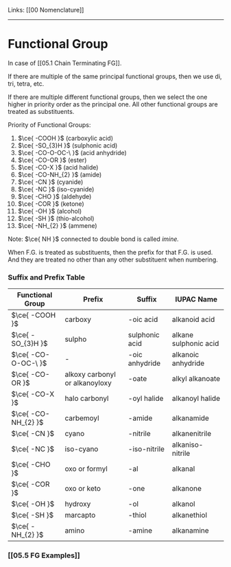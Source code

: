 Links: [[00 Nomenclature]]
___
# Functional Group

In case of  [[05.1 Chain Terminating FG]].

If there are multiple of the same principal functional groups, then we use di, tri, tetra, etc.

If there are multiple different functional groups, then we select the one higher in priority order as the principal one. All other functional groups are treated as substituents. 

Priority of Functional Groups:
1. $\ce{ -COOH }$ (carboxylic acid)
1. $\ce{ -SO_{3}H }$ (sulphonic acid)
1. $\ce{ -CO-O-OC-\ }$ (acid anhydride)
1. $\ce{ -CO-OR }$ (ester)
1. $\ce{ -CO-X }$ (acid halide)
1. $\ce{ -CO-NH_{2} }$ (amide)
1. $\ce{ -CN }$ (cyanide)
1. $\ce{ -NC }$ (iso-cyanide)
1. $\ce{ -CHO }$ (aldehyde)
1. $\ce{ -COR }$ (ketone)
1. $\ce{ -OH }$ (alcohol)
1. $\ce{ -SH }$ (thio-alcohol)
1. $\ce{ -NH_{2} }$ (ammene)

Note: $\ce{ NH }$ connected to double bond is called *imine.*

When F.G. is treated as substituents, then the prefix for that F.G. is used. And they are treated no other than any other substituent when numbering. 

### Suffix and Prefix Table
| Functional Group    | Prefix                         | Suffix         | IUPAC Name            |
| ------------------- | ------------------------------ | -------------- | --------------------- |
| $\ce{ -COOH }$      | carboxy                        | -oic acid      | alkanoid acid         |
| $\ce{ -SO_{3}H }$   | sulpho                         | sulphonic acid | alkane sulphonic acid |
| $\ce{ -CO-O-OC-\ }$ | -                              | -oic anhydride | alkanoic anhydride    |
| $\ce{ -CO-OR }$     | alkoxy carbonyl or alkanoyloxy | -oate          | alkyl alkanoate        |
| $\ce{ -CO-X }$      | halo carbonyl                  | -oyl halide    | alkanoyl halide       |
| $\ce{ -CO-NH_{2} }$ | carbemoyl                      | -amide         | alkanamide            |
| $\ce{ -CN }$        | cyano                          | -nitrile       | alkanenitrile         |
| $\ce{ -NC }$        | iso-cyano                      | -iso-nitrile   | alkaniso-nitrile      |
| $\ce{ -CHO }$       | oxo or formyl                  | -al            | alkanal               |
| $\ce{ -COR }$       | oxo or keto                    | -one           | alkanone              |
| $\ce{ -OH }$        | hydroxy                        | -ol            | alkanol               |
| $\ce{ -SH }$        | marcapto                       | -thiol         | alkanethiol           |
| $\ce{ -NH_{2} }$    | amino                          | -amine         | alkanamine            |


### [[05.5 FG Examples]]











